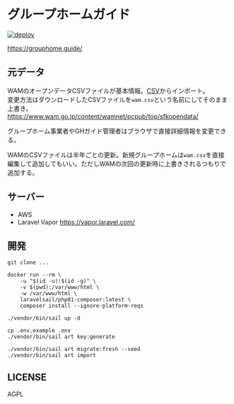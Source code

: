 # グループホームガイド

[![deploy](https://github.com/pop-culture-studio/grouphome/actions/workflows/deploy.yml/badge.svg)](https://github.com/pop-culture-studio/grouphome/actions/workflows/deploy.yml)

https://grouphome.guide/

## 元データ
WAMのオープンデータCSVファイルが基本情報。[CSV](./storage/wam.csv)からインポート。  
変更方法はダウンロードしたCSVファイルを`wam.csv`という名前にしてそのまま上書き。  
https://www.wam.go.jp/content/wamnet/pcpub/top/sfkopendata/

グループホーム事業者やGHガイド管理者はブラウザで直接詳細情報を変更できる。

WAMのCSVファイルは半年ごとの更新。新規グループホームは`wam.csv`を直接編集して追加してもいい。ただしWAMの次回の更新時に上書きされるつもりで追加する。

## サーバー
- AWS
- Laravel Vapor https://vapor.laravel.com/

## 開発
```shell
git clone ...

docker run --rm \
    -u "$(id -u):$(id -g)" \
    -v $(pwd):/var/www/html \
    -w /var/www/html \
    laravelsail/php81-composer:latest \
    composer install --ignore-platform-reqs

./vendor/bin/sail up -d

cp .env.example .env
./vendor/bin/sail art key:generate

./vendor/bin/sail art migrate:fresh --seed
./vendor/bin/sail art import
```

## LICENSE
AGPL  
